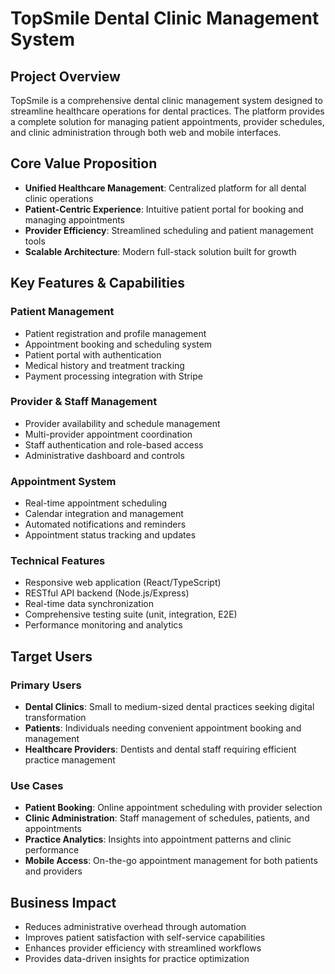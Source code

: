 # TopSmile Dental Clinic Management System

## Project Overview
TopSmile is a comprehensive dental clinic management system designed to streamline healthcare operations for dental practices. The platform provides a complete solution for managing patient appointments, provider schedules, and clinic administration through both web and mobile interfaces.

## Core Value Proposition
- **Unified Healthcare Management**: Centralized platform for all dental clinic operations
- **Patient-Centric Experience**: Intuitive patient portal for booking and managing appointments
- **Provider Efficiency**: Streamlined scheduling and patient management tools
- **Scalable Architecture**: Modern full-stack solution built for growth

## Key Features & Capabilities

### Patient Management
- Patient registration and profile management
- Appointment booking and scheduling system
- Patient portal with authentication
- Medical history and treatment tracking
- Payment processing integration with Stripe

### Provider & Staff Management
- Provider availability and schedule management
- Multi-provider appointment coordination
- Staff authentication and role-based access
- Administrative dashboard and controls

### Appointment System
- Real-time appointment scheduling
- Calendar integration and management
- Automated notifications and reminders
- Appointment status tracking and updates

### Technical Features
- Responsive web application (React/TypeScript)
- RESTful API backend (Node.js/Express)
- Real-time data synchronization
- Comprehensive testing suite (unit, integration, E2E)
- Performance monitoring and analytics

## Target Users

### Primary Users
- **Dental Clinics**: Small to medium-sized dental practices seeking digital transformation
- **Patients**: Individuals needing convenient appointment booking and management
- **Healthcare Providers**: Dentists and dental staff requiring efficient practice management

### Use Cases
- **Patient Booking**: Online appointment scheduling with provider selection
- **Clinic Administration**: Staff management of schedules, patients, and appointments
- **Practice Analytics**: Insights into appointment patterns and clinic performance
- **Mobile Access**: On-the-go appointment management for both patients and providers

## Business Impact
- Reduces administrative overhead through automation
- Improves patient satisfaction with self-service capabilities
- Enhances provider efficiency with streamlined workflows
- Provides data-driven insights for practice optimization